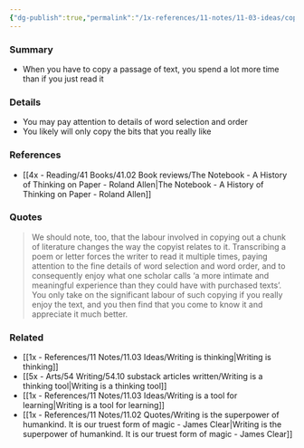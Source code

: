 ```yaml
---
{"dg-publish":true,"permalink":"/1x-references/11-notes/11-03-ideas/copying-text-makes-you-become-more-intimate-with-the-passage/","title":"Copying text makes you become more intimate with the passage","created":"2025-05-23T21:17:18.245+03:00","updated":"2025-05-23T21:22:48.483+03:00"}
---
```



### Summary
- When you have to copy a passage of text, you spend a lot more time than if you just read it

### Details
- You may pay attention to details of word selection and order
- You likely will only copy the bits that you really like

### References
- [[4x - Reading/41 Books/41.02 Book reviews/The Notebook - A History of Thinking on Paper - Roland Allen\|The Notebook - A History of Thinking on Paper - Roland Allen]]

### Quotes
> We should note, too, that the labour involved in copying out a chunk of literature changes the way the copyist relates to it. Transcribing a poem or letter forces the writer to read it multiple times, paying attention to the fine details of word selection and word order, and to consequently enjoy what one scholar calls ‘a more intimate and meaningful experience than they could have with purchased texts’. You only take on the significant labour of such copying if you really enjoy the text, and you then find that you come to know it and appreciate it much better.


### Related
- [[1x - References/11 Notes/11.03 Ideas/Writing is thinking\|Writing is thinking]]
- [[5x - Arts/54 Writing/54.10 substack articles written/Writing is a thinking tool\|Writing is a thinking tool]]
- [[1x - References/11 Notes/11.03 Ideas/Writing is a tool for learning\|Writing is a tool for learning]]
- [[1x - References/11 Notes/11.02 Quotes/Writing is the superpower of humankind. It is our truest form of magic - James Clear\|Writing is the superpower of humankind. It is our truest form of magic - James Clear]]